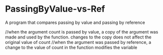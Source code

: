 # PassingByValue-vs-Ref
A program that compares passing by value and passing by reference

//when the argument count is passed by value, a copy of the argument was made and used by the function. changes to the copy does not affect the original value of count
//when the argument was passed by reference, a change to the value of count in the function modifies the variable
